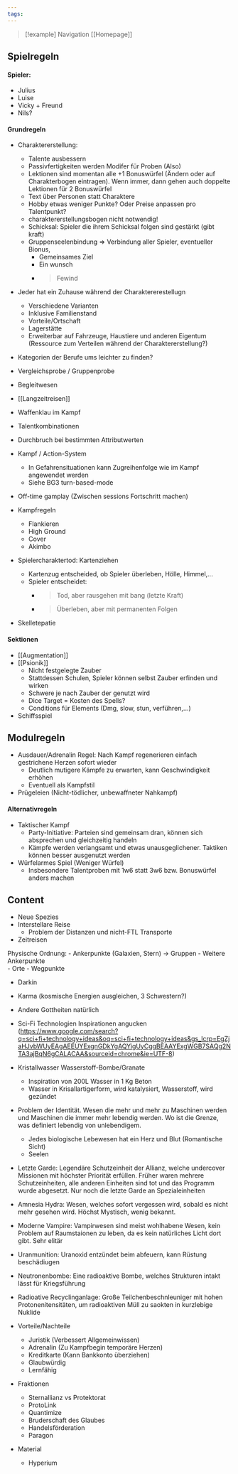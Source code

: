 ```yaml
---
tags: 
---
```

> [!example] Navigation 
>  [[Homepage]]
  
## Spielregeln

#### Spieler:
- Julius
- Luise
- Vicky + Freund
- Nils?

#### Grundregeln
- Charaktererstellung:
	- Talente ausbessern
	- Passivfertigkeiten werden Modifer für Proben (Also)
	- Lektionen sind momentan alle +1 Bonuswürfel (Ändern oder auf Charakterbogen eintragen). Wenn immer, dann gehen auch doppelte Lektionen für 2 Bonuswürfel
	- Text über Personen statt Charaktere
	- Hobby etwas weniger Punkte? Oder Preise anpassen pro Talentpunkt?
	- charaktererstellungsbogen nicht notwendig!
	- Schicksal: Spieler die ihrem Schicksal folgen sind gestärkt (gibt kraft)
	- Gruppenseelenbindung => Verbindung aller Spieler, eventueller Bionus,
		- Gemeinsames Ziel
		- Ein wunsch
		- >Fewind
- Jeder hat ein Zuhause während der Charaktererestellugn
	- Verschiedene Varianten
	- Inklusive Familienstand
	- Vorteile/Ortschaft
	- Lagerstätte
	- Erweiterbar auf Fahrzeuge, Haustiere und anderen Eigentum (Ressource zum Verteilen während der Charaktererstellung?)

- Kategorien der Berufe ums leichter zu finden?
- Vergleichsprobe / Gruppenprobe
- Begleitwesen
- [[Langzeitreisen]]
- Waffenklau im Kampf
- Talentkombinationen
- Durchbruch bei bestimmten Attributwerten
- Kampf / Action-System 
	- In Gefahrensituationen kann Zugreihenfolge wie im Kampf angewendet werden
	- Siehe BG3 turn-based-mode

- Off-time gamplay (Zwischen sessions Fortschritt machen)

- Kampfregeln
	- Flankieren
	- High Ground
	- Cover
	- Akimbo


- Spielercharaktertod: Kartenziehen
	- Kartenzug entscheided, ob Spieler überleben, Hölle, Himmel,...
	- Spieler entscheidet: 
		- > Tod, aber rausgehen mit bang (letzte Kraft)
		- > Überleben, aber mit permanenten Folgen


- Skelletepatie

#### Sektionen
- [[Augmentation]]
- [[Psionik]]
	- Nicht festgelegte Zauber
	- Stattdessen Schulen, Spieler können selbst Zauber erfinden und wirken
	- Schwere je nach Zauber der genutzt wird
	- Dice Target = Kosten des Spells?
	- Conditions für Elements (Dmg, slow, stun, verführen,...)
- Schiffsspiel

## Modulregeln
- Ausdauer/Adrenalin Regel: Nach Kampf regenerieren einfach gestrichene Herzen sofort wieder
	- Deutlich mutigere Kämpfe zu erwarten, kann Geschwindigkeit erhöhen
	- Eventuell als Kampfstil
- Prügeleien (Nicht-tödlicher, unbewaffneter Nahkampf)

#### Alternativregeln
- Taktischer Kampf
	- Party-Initiative: Parteien sind gemeinsam dran, können sich absprechen und gleichzeitig handeln
	- Kämpfe werden verlangsamt und etwas unausgeglichener. Taktiken können besser ausgenutzt werden
- Würfelarmes Spiel (Weniger Würfel)
	- Insbesondere Talentproben mit 1w6 statt 3w6 bzw. Bonuswürfel anders machen


## Content
- Neue Spezies 
- Interstellare Reise
	- Problem der Distanzen und nicht-FTL Transporte
- Zeitreisen

Physische Ordnung:
	- Ankerpunkte (Galaxien, Stern) -> Gruppen
		- Weitere Ankerpunkte	
		- Orte
			- Wegpunkte

- Darkin
- Karma (kosmische Energien ausgleichen, 3 Schwestern?)
- Andere Gottheiten natürlich
- Sci-Fi Technologien Inspirationen angucken (https://www.google.com/search?q=sci+fi+technology+ideas&oq=sci+fi+technology+ideas&gs_lcrp=EgZjaHJvbWUyEAgAEEUYExgnGDkYgAQYigUyCggBEAAYExgWGB7SAQg2NTA3ajBqN6gCALACAA&sourceid=chrome&ie=UTF-8)

- Kristallwasser Wasserstoff-Bombe/Granate
	- Inspiration von 200L Wasser in 1 Kg Beton
	- Wasser in Krisallartigerform, wird katalysiert, Wasserstoff, wird gezündet

- Problem der Identität. Wesen die mehr und mehr zu Maschinen werden und Maschinen die immer mehr lebendig werden. Wo ist die Grenze, was definiert lebendig von unlebendigem.
	- Jedes biologische Lebewesen hat ein Herz und Blut (Romantische Sicht)
	- Seelen

- Letzte Garde: Legendäre Schutzeinheit der Allianz, welche undercover Missionen mit höchster Priorität erfüllen. Früher waren mehrere Schutzeinheiten, alle anderen Einheiten sind tot und das Programm wurde abgesetzt. Nur noch die letzte Garde an Spezialeinheiten
- Amnesia Hydra: Wesen, welches sofort vergessen wird, sobald es nicht mehr gesehen wird. Höchst Mystisch, wenig bekannt.
- Moderne Vampire: Vampirwesen sind meist wohlhabene Wesen, kein Problem auf Raumstaionen zu leben, da es kein natürliches Licht dort gibt. Sehr elitär 

- Uranmunition: Uranoxid entzündet beim abfeuern, kann Rüstung beschädiugen
- Neutronenbombe: Eine radioaktive Bombe, welches Strukturen intakt lässt für Kriegsführung
- Radioative Recyclinganlage: Große Teilchenbeschnleuniger mit hohen Protonenitensitäten, um radioaktiven Müll zu saokten in kurzlebige Nuklide

- Vorteile/Nachteile
	- Juristik (Verbessert Allgemeinwissen)
	- Adrenalin (Zu Kampfbegin temporäre Herzen)
	- Kreditkarte (Kann Bankkonto überziehen)
	- Glaubwürdig
	- Lernfähig

- Fraktionen
	- Sternallianz vs Protektorat
	- ProtoLink
	- Quantimize
	- Bruderschaft des Glaubes
	- Handelsförderation
	- Paragon

- Material
	- Hyperium